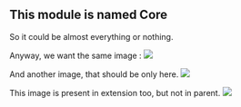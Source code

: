 This module is named Core
-

So it could be almost everything or nothing.

Anyway, we want the same image :
![](images/guinea-pig-logo.png)

And another image, that should be only here.
![](images/guinea-pig-logo-only-here.jpg)

This image is present in extension too, but not in parent.
![](images/guinea-pig-mirror.jpeg)
